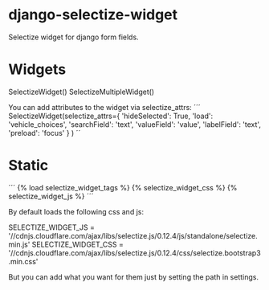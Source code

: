 # django-selectize-widget
Selectize widget for django form fields.

# Widgets
SelectizeWidget()
SelectizeMultipleWidget()

You can add attributes to the widget via selectize_attrs:
´´´
SelectizeWidget(selectize_attrs={
                    'hideSelected': True,
                    'load': 'vehicle_choices',
                    'searchField': 'text',
                    'valueField': 'value',
                    'labelField': 'text',
                    'preload': 'focus'
                }
            )
´´

# Static
´´´
{% load selectize_widget_tags %}
{% selectize_widget_css %}
{% selectize_widget_js %}
´´´

By default loads the following css and js:

SELECTIZE_WIDGET_JS = '//cdnjs.cloudflare.com/ajax/libs/selectize.js/0.12.4/js/standalone/selectize.min.js'
SELECTIZE_WIDGET_CSS = '//cdnjs.cloudflare.com/ajax/libs/selectize.js/0.12.4/css/selectize.bootstrap3.min.css'

But you can add what you want for them just by setting the path in settings.
